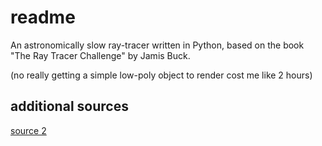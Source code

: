 # readme

An astronomically slow ray-tracer written in Python, based on the book "The Ray Tracer Challenge" by Jamis Buck.

(no really getting a simple low-poly object to render cost me like 2 hours)

## additional sources

[source 2](https://www.scratchapixel.com/lessons/3d-basic-rendering/minimal-ray-tracer-rendering-simple-shapes/ray-sphere-intersection.html)
